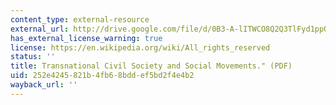```yaml
---
content_type: external-resource
external_url: http://drive.google.com/file/d/0B3-A-lITWCO8Q2Q3TlFyd1ppQXc/edit?usp=sharing
has_external_license_warning: true
license: https://en.wikipedia.org/wiki/All_rights_reserved
status: ''
title: Transnational Civil Society and Social Movements." (PDF)
uid: 252e4245-821b-4fb6-8bdd-ef5bd2f4e4b2
wayback_url: ''
---
```

